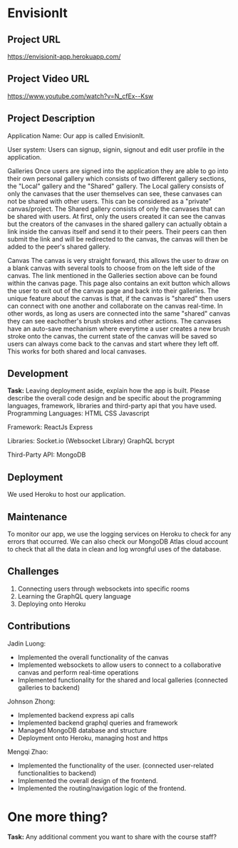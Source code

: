 # EnvisionIt

## Project URL
https://envisionit-app.herokuapp.com/

## Project Video URL 
https://www.youtube.com/watch?v=N_cfEx--Ksw

## Project Description
Application Name:
Our app is called EnvisionIt.

User system:
Users can signup, signin, signout and edit user profile in the application.

Galleries
Once users are signed into the application they are able to go into their own personal gallery which consists of two 
different gallery sections, the "Local" gallery and the "Shared" gallery. The 
Local gallery consists of only the canvases that the user themselves can see, these canvases can not be shared with other users.
This can be considered as a "private" canvas/project. 
The Shared gallery consists of only the canvases that can be shared with users. At first, only the users created it can see the canvas 
but the creators of the canvases in the shared gallery can actually obtain a link inside the canvas itself and send it to their peers.
Their peers can then submit the link and will be redirected to the canvas, the canvas will then be added to the peer's shared gallery.

Canvas
The canvas is very straight forward, this allows the user to draw on a blank canvas with several tools to choose from on the left side of the 
canvas. The link mentioned in the Galleries section above can be found within the canvas page. This page also contains an exit button which 
allows the user to exit out of the canvas page and back into their galleries. The unique feature about the canvas is that, if the canvas is 
"shared" then users can connect with one another and collaborate on the canvas real-time. In other words, as long as users are connected into 
the same "shared" canvas they can see eachother's brush strokes and other actions. The canvases have an auto-save mechanism where everytime a user 
creates a new brush stroke onto the canvas, the current state of the canvas will be saved so users can always come back to the canvas and start where 
they left off. This works for both shared and local canvases.

## Development

**Task:** Leaving deployment aside, explain how the app is built. Please describe the overall code design and be specific about the programming languages, framework, libraries and third-party api that you have used.
Programming Languages:
HTML
CSS
Javascript

Framework:
ReactJs
Express

Libraries:
Socket.io (Websocket Library)
GraphQL
bcrypt

Third-Party API:
MongoDB

## Deployment
We used Heroku to host our application. 

## Maintenance
To monitor our app, we use the logging services on Heroku to check for any errors that occurred. We can also check our MongoDB Atlas cloud account to check
that all the data in clean and log wrongful uses of the database.

## Challenges
1. Connecting users through websockets into specific rooms
2. Learning the GraphQL query language
3. Deploying onto Heroku

## Contributions
Jadin Luong:
- Implemented the overall functionality of the canvas
- Implemented websockets to allow users to connect to a collaborative canvas and perform real-time operations
- Implemented functionality for the shared and local galleries (connected galleries to backend)

Johnson Zhong:
- Implemented backend express api calls
- Implemented backend graphql queries and framework
- Managed MongoDB database and structure
- Deployment onto Heroku, managing host and https

Mengqi Zhao:
- Implemented the functionality of the user. (connected user-related functionalities to backend)
- Implemented the overall design of the frontend.
- Implemented the routing/navigation logic of the frontend.

# One more thing? 

**Task:** Any additional comment you want to share with the course staff? 
